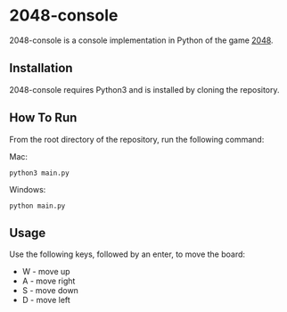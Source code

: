 # 2048-console
2048-console is a console implementation in Python of the game [2048](https://en.wikipedia.org/wiki/2048_%28video_game%29).
## Installation
2048-console requires Python3 and is installed by cloning the repository.

## How To Run
From the root directory of the repository, run the following command:

Mac:
```
python3 main.py
```
Windows:
```
python main.py
```

## Usage
Use the following keys, followed by an enter, to move the board:

* W - move up
* A - move right
* S - move down
* D - move left
